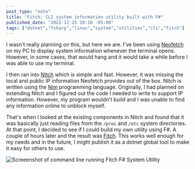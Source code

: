 ```yaml
---
post_type: "note" 
title: "Fitch: CLI system information utility built with F#"
published_date: "2022-12-25 20:10 -05:00"
tags: ["dotnet","fsharp","linux","system","utilities","cli","fitch"]
---
```


I wasn't really planning on this, but here we are. I've been using [Neofetch](https://github.com/dylanaraps/neofetch) on my PC to display system information whenever the terminal opens. However, in some cases, that would hang and it would take a while before I was able to use my terminal. 

I then ran into [Nitch](https://github.com/unxsh/nitch) which is simple and fast. However, it was missing the local and public IP information Neofetch provides out of the box. Nitch is written using the [Nim](https://nim-lang.org/) programming language. Originally, I had planned on extending Nitch and I figured out the code I needed to write to support IP information. However, my program wouldn't build and I was unable to find any information online to unblock myself. 

That's when I looked at the existing components in Nitch and found that it was basically just reading files from the `/proc` and `/etc` system directories. At that point, I decided to see if I could build my own utility using F#. A couple of hours later and the result was [Fitch](/github/fitch). This works well enough for my needs and in the future, I might publish it as a dotnet global tool to make it easy for others to use. 

![Screeenshot of command line running Fitch F# System Utility](/api/files/images/fitch-display.png)